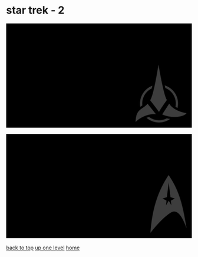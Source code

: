 # star trek - 2
[![star_trek_klingon_symbol.png](/terminal/grey%20on%20black/little/star%20trek/star_trek_klingon_symbol.png "star_trek_klingon_symbol.png")](https://raw.githubusercontent.com/buckmanc/wallpapers/main/terminal/grey%20on%20black/little/star%20trek/star_trek_klingon_symbol.png)

[![star_trek_starfleet_insignia.png](/terminal/grey%20on%20black/little/star%20trek/star_trek_starfleet_insignia.png "star_trek_starfleet_insignia.png")](https://raw.githubusercontent.com/buckmanc/wallpapers/main/terminal/grey%20on%20black/little/star%20trek/star_trek_starfleet_insignia.png)


</p>
</details>


[back to top](#)
[up one level](/terminal/grey%20on%20black/little/README.MD)
[home](/)
